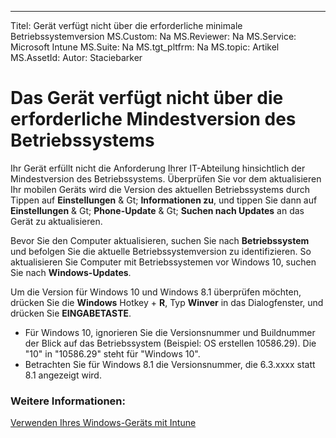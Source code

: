 ---
Titel: Gerät verfügt nicht über die erforderliche minimale Betriebssystemversion
MS.Custom: Na
MS.Reviewer: Na
MS.Service: Microsoft Intune
MS.Suite: Na
MS.tgt_pltfrm: Na
MS.topic: Artikel
MS.AssetId: 
Autor: Staciebarker

# Das Gerät verfügt nicht über die erforderliche Mindestversion des Betriebssystems

Ihr Gerät erfüllt nicht die Anforderung Ihrer IT-Abteilung hinsichtlich der Mindestversion des Betriebssystems. Überprüfen Sie vor dem aktualisieren Ihr mobilen Geräts wird die Version des aktuellen Betriebssystems durch Tippen auf **Einstellungen** & Gt; **Informationen zu**, und tippen Sie dann auf **Einstellungen** & Gt; **Phone-Update** & Gt; **Suchen nach Updates** an das Gerät zu aktualisieren.

Bevor Sie den Computer aktualisieren, suchen Sie nach **Betriebssystem** und befolgen Sie die aktuelle Betriebssystemversion zu identifizieren. So aktualisieren Sie Computer mit Betriebssystemen vor Windows 10, suchen Sie nach **Windows-Updates**.

Um die Version für Windows 10 und Windows 8.1 überprüfen möchten, drücken Sie die **Windows** Hotkey + **R**, Typ **Winver** in das Dialogfenster, und drücken Sie **EINGABETASTE**.

- Für Windows 10, ignorieren Sie die Versionsnummer und Buildnummer der Blick auf das Betriebssystem (Beispiel: OS erstellen 10586.29). Die "10" in "10586.29" steht für "Windows 10".
- Betrachten Sie für Windows 8.1 die Versionsnummer, die 6.3.xxxx statt 8.1 angezeigt wird.

### Weitere Informationen:
[Verwenden Ihres Windows-Geräts mit Intune](using-your-windows-device-with-intune.md)

<!--HONumber=Mar16_HO3-->


